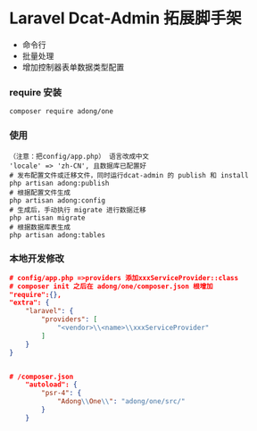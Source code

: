 # Laravel Dcat-Admin 拓展脚手架
- 命令行
- 批量处理
- 增加控制器表单数据类型配置

### require 安装
```
composer require adong/one
```


### 使用
```
（注意：把config/app.php） 语言改成中文
'locale' => 'zh-CN', 且数据库已配置好
# 发布配置文件或迁移文件，同时运行dcat-admin 的 publish 和 install
php artisan adong:publish
# 根据配置文件生成
php artisan adong:config 
# 生成后，手动执行 migrate 进行数据迁移
php artisan migrate
# 根据数据库表生成
php artisan adong:tables
```

### 本地开发修改
``` json
# config/app.php =>providers 添加xxxServiceProvider::class 
# composer init 之后在 adong/one/composer.json 根增加
"require":{},
"extra": {
    "laravel": {
        "providers": [
            "<vendor>\\<name>\\xxxServiceProvider"
        ]
    }
}


# /composer.json 
    "autoload": {
        "psr-4": {
            "Adong\\One\\": "adong/one/src/"
        }
    }

```